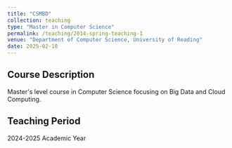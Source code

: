 ```yaml
---
title: "CSMBD"
collection: teaching
type: "Master in Computer Science"
permalink: /teaching/2014-spring-teaching-1
venue: "Department of Computer Science, University of Reading"
date: 2025-02-10
---
```


## Course Description
Master's level course in Computer Science focusing on Big Data and Cloud Computing.

## Teaching Period
2024-2025 Academic Year

